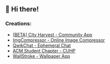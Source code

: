 ## 👋 Hi there!

### Creations:
- [[BETA] City Harvest - Community App](https://city-harvest-app.web.app/)
- [ImgCompressor - Online Image Compressor](https://imgcompressor-app.web.app)
- [QwikChat - Ephemeral Chat](https://qwikchat.web.app)
- [ACM Student Chapter - CUHP](https://acmcuhp.web.app)
- [WallStroke - Wallpaper App](https://play.google.com/store/apps/details?id=com.appy.wallstroke)
